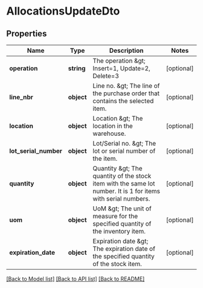 # AllocationsUpdateDto

## Properties
Name | Type | Description | Notes
------------ | ------------- | ------------- | -------------
**operation** | **string** | The operation &amp;gt;  Insert&#x3D;1, Update&#x3D;2, Delete&#x3D;3 | [optional] 
**line_nbr** | **object** | Line no. &amp;gt; The line of the purchase order that contains the selected item. | [optional] 
**location** | **object** | Location &amp;gt; The location in the warehouse. | [optional] 
**lot_serial_number** | **object** | Lot/Serial no. &amp;gt; The lot or serial number of the item. | [optional] 
**quantity** | **object** | Quantity &amp;gt; The quantity of the stock item with the same lot number. It is 1 for items with serial numbers. | [optional] 
**uom** | **object** | UoM &amp;gt; The unit of measure for the specified quantity of the inventory item. | [optional] 
**expiration_date** | **object** | Expiration date &amp;gt; The expiration date of the specified quantity of the stock item. | [optional] 

[[Back to Model list]](../README.md#documentation-for-models) [[Back to API list]](../README.md#documentation-for-api-endpoints) [[Back to README]](../README.md)



